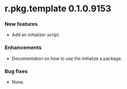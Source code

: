 # r.pkg.template 0.1.0.9153

### New features

* Add an initializer script.

### Enhancements

* Documentation on how to use the initialize a package.

### Bug fixes

* None.